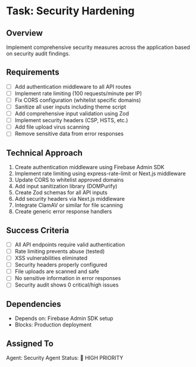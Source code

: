# Task: Security Hardening

## Overview
Implement comprehensive security measures across the application based on security audit findings.

## Requirements
- [ ] Add authentication middleware to all API routes
- [ ] Implement rate limiting (100 requests/minute per IP)
- [ ] Fix CORS configuration (whitelist specific domains)
- [ ] Sanitize all user inputs including theme script
- [ ] Add comprehensive input validation using Zod
- [ ] Implement security headers (CSP, HSTS, etc.)
- [ ] Add file upload virus scanning
- [ ] Remove sensitive data from error responses

## Technical Approach
1. Create authentication middleware using Firebase Admin SDK
2. Implement rate limiting using express-rate-limit or Next.js middleware
3. Update CORS to whitelist approved domains
4. Add input sanitization library (DOMPurify)
5. Create Zod schemas for all API inputs
6. Add security headers via Next.js middleware
7. Integrate ClamAV or similar for file scanning
8. Create generic error response handlers

## Success Criteria
- [ ] All API endpoints require valid authentication
- [ ] Rate limiting prevents abuse (tested)
- [ ] XSS vulnerabilities eliminated
- [ ] Security headers properly configured
- [ ] File uploads are scanned and safe
- [ ] No sensitive information in error responses
- [ ] Security audit shows 0 critical/high issues

## Dependencies
- Depends on: Firebase Admin SDK setup
- Blocks: Production deployment

## Assigned To
Agent: Security Agent
Status: 🔴 HIGH PRIORITY
